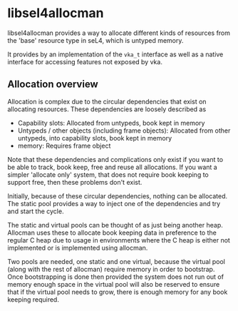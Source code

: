 <!---
  Copyright 2017, Data61
  Commonwealth Scientific and Industrial Research Organisation (CSIRO)
  ABN 41 687 119 230.

  This software may be distributed and modified according to the terms of
  the BSD 2-Clause license. Note that NO WARRANTY is provided.
  See "LICENSE_BSD2.txt" for details.

    @TAG(DATA61_BSD)
-->

libsel4allocman
===============

libsel4allocman provides a way to allocate different kinds of resources from the
'base' resource type in seL4, which is untyped memory.

It provides by an implementation of the `vka_t` interface as well as a native
interface for accessing features not exposed by vka.

Allocation overview
-------------------

Allocation is complex due to the circular dependencies that exist on allocating resources. These dependencies
are loosely described as

  * Capability slots: Allocated from untypeds, book kept in memory
  * Untypeds / other objects (including frame objects): Allocated from other untypeds, into capability slots,
    book kept in memory
  * memory: Requires frame object

Note that these dependencies and complications only exist if you want to be able to track, book keep, free and reuse
all allocations. If you want a simpler 'allocate only' system, that does not require book keeping to support free,
then these problems don't exist.

Initially, because of these circular dependencies, nothing can be allocated. The static pool provides a way to inject
one of the dependencies and try and start the cycle.

The static and virtual pools can be thought of as just being another heap. Allocman uses these to allocate book
keeping data in preference to the regular C heap due to usage in environments where the C heap is either not
implemented or is implemented using allocman.

Two pools are needed, one static and one virtual, because the virtual pool (along with the rest of allocman) require
memory in order to bootstrap. Once bootstrapping is done then provided the system does not run out of memory enough
space in the virtual pool will also be reserved to ensure that if the virtual pool needs to grow, there is enough
memory for any book keeping required.
